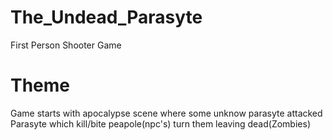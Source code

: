# The_Undead_Parasyte
First Person Shooter Game 
# Theme
Game starts with apocalypse scene where some unknow parasyte attacked
Parasyte which kill/bite peapole(npc's) turn them leaving dead(Zombies)
